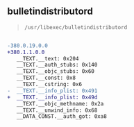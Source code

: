 ## bulletindistributord

> `/usr/libexec/bulletindistributord`

```diff

-380.0.19.0.0
+380.1.1.0.0
   __TEXT.__text: 0x204
   __TEXT.__auth_stubs: 0x140
   __TEXT.__objc_stubs: 0x60
   __TEXT.__const: 0x8
   __TEXT.__cstring: 0x6
-  __TEXT.__info_plist: 0x491
+  __TEXT.__info_plist: 0x49d
   __TEXT.__objc_methname: 0x2a
   __TEXT.__unwind_info: 0x68
   __DATA_CONST.__auth_got: 0xa8

```
